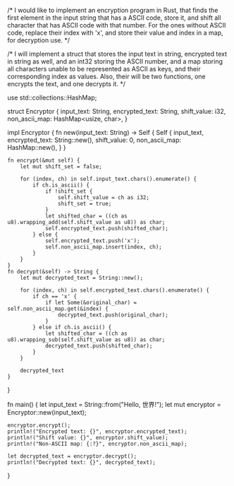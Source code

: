 /* I would like to implement an encryption program in Rust, that finds the first element in the input string that has a ASCII code, store it, and shift all character that has ASCII code with that number. For the ones without ASCII code, replace their index with 'x', and store their value and index in a map, for decryption use. */

/* I will implement a struct that stores the input text in string, encrypted text in string as well, and an int32 storing the ASCII number, and a map storing all characters unable to be represented as ASCII as keys, and their corresponding index as values.
Also, their will be two functions, one encrypts the text, and one decrypts it. */


use std::collections::HashMap;

struct Encryptor {
    input_text: String,
    encrypted_text: String,
    shift_value: i32,
    non_ascii_map: HashMap<usize, char>,
}

impl Encryptor {
    fn new(input_text: String) -> Self {
        Self {
            input_text,
            encrypted_text: String::new(),
            shift_value: 0,
            non_ascii_map: HashMap::new(),
        }
    }

    fn encrypt(&mut self) {
        let mut shift_set = false;

        for (index, ch) in self.input_text.chars().enumerate() {
            if ch.is_ascii() {
                if !shift_set {
                    self.shift_value = ch as i32;
                    shift_set = true;
                }
                let shifted_char = ((ch as u8).wrapping_add(self.shift_value as u8)) as char;
                self.encrypted_text.push(shifted_char);
            } else {
                self.encrypted_text.push('x');
                self.non_ascii_map.insert(index, ch);
            }
        }
    }
    fn decrypt(&self) -> String {
        let mut decrypted_text = String::new();

        for (index, ch) in self.encrypted_text.chars().enumerate() {
            if ch == 'x' {
                if let Some(&original_char) = self.non_ascii_map.get(&index) {
                    decrypted_text.push(original_char);
                }
            } else if ch.is_ascii() {
                let shifted_char = ((ch as u8).wrapping_sub(self.shift_value as u8)) as char;
                decrypted_text.push(shifted_char);
            }
        }

        decrypted_text
    }
}

fn main() {
    let input_text = String::from("Hello, 世界!"); 
    let mut encryptor = Encryptor::new(input_text);

    encryptor.encrypt();
    println!("Encrypted text: {}", encryptor.encrypted_text);
    println!("Shift value: {}", encryptor.shift_value);
    println!("Non-ASCII map: {:?}", encryptor.non_ascii_map);

    let decrypted_text = encryptor.decrypt();
    println!("Decrypted text: {}", decrypted_text);
}
